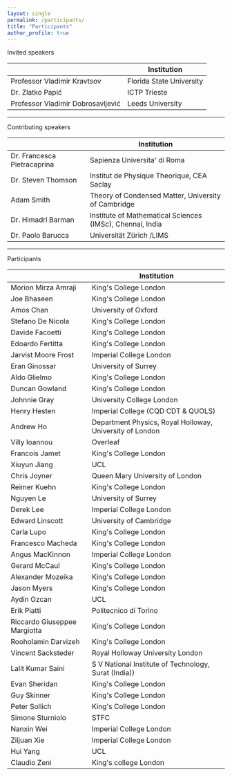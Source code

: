 ```yaml
---
layout: single
permalink: /participants/
title: "Participants"
author_profile: true
---
```

Invited speakers

|                                   | Institution              |
|-----------------------------------|--------------------------|
| Professor Vladimir Kravtsov       | Florida State University |
| Dr. Zlatko Papić                  | ICTP Trieste             |
| Professor Vladimir Dobrosavljević | Leeds University         |

---
Contributing speakers

|                             | Institution                                               |
|-----------------------------|-----------------------------------------------------------|
| Dr. Francesca Pietracaprina | Sapienza Universita' di Roma                              |
| Dr. Steven Thomson          | Institut de Physique Theorique, CEA Saclay                |
| Adam Smith                  | Theory of Condensed Matter, University of Cambridge       |
| Dr. Himadri Barman          | Institute of Mathematical Sciences (IMSc), Chennai, India |
| Dr. Paolo Barucca           | Universität Zürich /LIMS                                  |

---
Participants

|                              | Institution                                              |
|------------------------------|----------------------------------------------------------|
| Morion Mirza Amraji          | King's College London                                    |
| Joe Bhaseen                  | King's College London                                    |
| Amos Chan                    | University of Oxford                                     |
| Stefano De Nicola            | King's College London                                    |
| Davide Facoetti              | King's College London                                    |
| Edoardo Fertitta             | King's College London                                    |
| Jarvist Moore Frost          | Imperial College London                                  |
| Eran Ginossar                | University of Surrey                                     |
| Aldo Glielmo                 | King's College London                                    |
| Duncan Gowland               | King's College London                                    |
| Johnnie Gray                 | University College London                                |
| Henry Hesten                 | Imperial College (CQD CDT & QUOLS)                       |
| Andrew Ho                    | Department Physics, Royal Holloway, University of London |
| Villy Ioannou                | Overleaf                                                 |
| Francois Jamet               | King's College London                                    |
| Xiuyun Jiang                 | UCL                                                      |
| Chris Joyner                 | Queen Mary University of London                          |
| Reimer Kuehn                 | King's College London                                    |
| Nguyen Le                    | University of Surrey                                     |
| Derek Lee                    | Imperial College London                                  |
| Edward Linscott              | University of Cambridge                                  |
| Carla Lupo                   | King's College London                                    |
| Francesco Macheda            | King's College London                                    |
| Angus MacKinnon              | Imperial College London                                  |
| Gerard McCaul                | King's College London                                    |
| Alexander Mozeika            | King's College London                                    |
| Jason Myers                  | King's College London                                    |
| Aydin Ozcan                  | UCL                                                      |
| Erik Piatti                  | Politecnico di Torino                                    |
| Riccardo Giuseppee Margiotta | King's College London                                    |
| Rooholamin Darvizeh          | King's College London                                    |
| Vincent Sacksteder           | Royal Holloway University London                         |
| Lalit Kumar Saini            | S V National Institute of Technology, Surat (India))     |
| Evan Sheridan                | King's College London                                    |
| Guy Skinner                  | King's College London                                    |
| Peter Sollich                | King's College London                                    |
| Simone Sturniolo             | STFC                                                     |
| Nanxin Wei                   | Imperial College London                                  |
| Ziljuan Xie                  | Imperial College London                                  |
| Hui Yang                     | UCL                                                      |
| Claudio Zeni                 | King's college London                                    |
